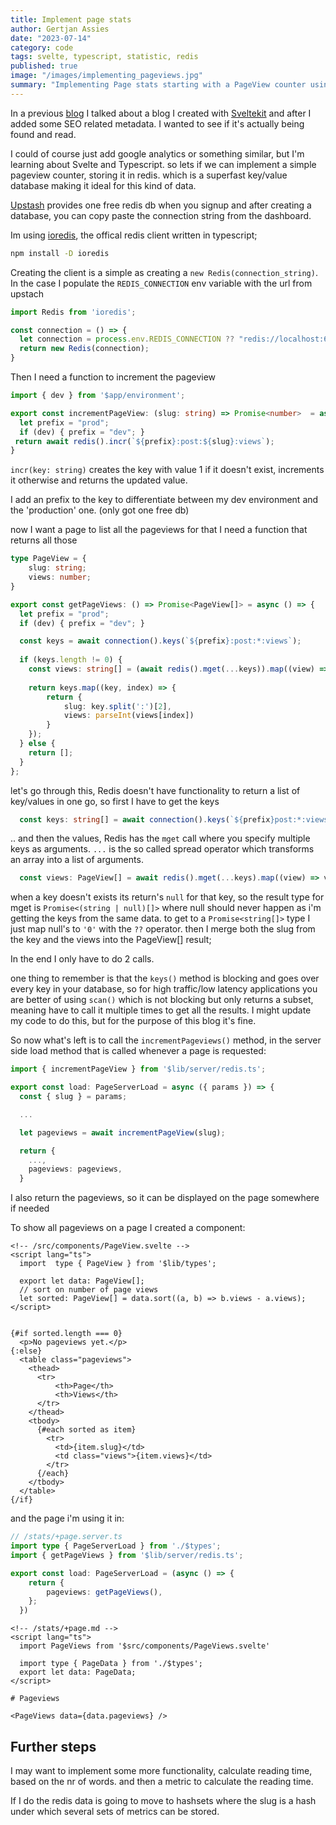 ```yaml
---
title: Implement page stats
author: Gertjan Assies
date: "2023-07-14"
category: code
tags: svelte, typescript, statistic, redis
published: true
image: "/images/implementing_pageviews.jpg"
summary: "Implementing Page stats starting with a PageView counter using Sveltekit and a Redis backend."
---
```



In a previous [blog](/blog/230627.md) I talked about a blog I created with [Sveltekit](https://kit.svelte.dev)
and after I added some SEO related metadata. I wanted to see if it's actually being found and read.

I could of course just add google analytics or something similar, but I'm learning about Svelte and Typescript. so lets if we can implement a simple pageview counter, storing it in redis.
which is a superfast key/value database making it ideal for this kind of data.

[Upstash](https://upstash.com) provides one free redis db when you signup and after creating a database, you can copy paste the connection string from the dashboard.

Im using [ioredis](https://github.com/redis/ioredis), the offical redis client written in typescript;

```bash
npm install -D ioredis
```

Creating the client is a simple as creating a `new Redis(connection_string)`. In the case I populate the `REDIS_CONNECTION` env variable with the url from upstach

```typescript
import Redis from 'ioredis';

const connection = () => {
  let connection = process.env.REDIS_CONNECTION ?? "redis://localhost:6379";
  return new Redis(connection);    
}
```

Then I need a function to increment the pageview

```typescript
import { dev } from '$app/environment';

export const incrementPageView: (slug: string) => Promise<number>  = async (slug: string) => {
  let prefix = "prod";
  if (dev) { prefix = "dev"; } 
 return await redis().incr(`${prefix}:post:${slug}:views`);
}
```

`incr(key: string)` creates the key with value 1 if it doesn't exist, increments it otherwise and returns the updated value.

I add an prefix to the key to differentiate between my dev environment and the 'production' one. (only got one free db)

now I want a page to list all the pageviews for that I need a function that returns all those

```typescript
type PageView = {
    slug: string;
    views: number;
}

export const getPageViews: () => Promise<PageView[]> = async () => {
  let prefix = "prod";
  if (dev) { prefix = "dev"; }

  const keys = await connection().keys(`${prefix}:post:*:views`);
  
  if (keys.length != 0) {
    const views: string[] = (await redis().mget(...keys)).map((view) => view ?? '0');
  
    return keys.map((key, index) => {
        return {
            slug: key.split(':')[2],
            views: parseInt(views[index])
        }
    });
  } else {
    return [];
  }
};
```

let's go through this, Redis doesn't have functionality to return a list of key/values in one go, so first I have to get the keys

```typescript
  const keys: string[] = await connection().keys(`${prefix}post:*:views`);
```

.. and then the values, Redis has the `mget` call where you specify multiple keys as arguments. `...` is the so called spread operator which transforms an array into a list of arguments.

```typescript
  const views: PageView[] = await redis().mget(...keys).map((view) => view ?? '0');
```

when a key doesn't exists its return's `null` for that key, so the result type for mget is `Promise<(string | null)[]>` where null should never happen as i'm getting the keys from the same data. to get to a `Promise<string[]>` type I just map null's to `'0'` with the `??` operator. then I merge both the slug from the key and the views into the PageView[] result;

In the end I only have to do 2 calls.

one thing to remember is that the `keys()` method is blocking and goes over every key in your database, so for high traffic/low latency applications you are better of using `scan()` which is not blocking but only returns a subset, meaning have to call it multiple times to get all the results. I might update my code to do this, but for the purpose of this blog it's fine.

So now what's left is to call the `incrementPageviews()` method, in the server side load method that is called whenever a page is requested:

```typescript
import { incrementPageView } from '$lib/server/redis.ts';

export const load: PageServerLoad = async ({ params }) => {
  const { slug } = params;

  ...

  let pageviews = await incrementPageView(slug);

  return {
    ...,
    pageviews: pageviews,
  }
```

I also return the pageviews, so it can be displayed on the page somewhere if needed

To show all pageviews  on a page I created a component:

```svelte
<!-- /src/components/PageView.svelte -->
<script lang="ts">
  import  type { PageView } from '$lib/types';

  export let data: PageView[];
  // sort on number of page views
  let sorted: PageView[] = data.sort((a, b) => b.views - a.views);
</script>


{#if sorted.length === 0}
  <p>No pageviews yet.</p>
{:else}
  <table class="pageviews">
    <thead>
      <tr>
          <th>Page</th>
          <th>Views</th>
      </tr>
    </thead>
    <tbody>
      {#each sorted as item}
        <tr>
          <td>{item.slug}</td>
          <td class="views">{item.views}</td>
        </tr>
      {/each}
    </tbody>
  </table>
{/if}
```

and the page i'm using it in:

```typescript
// /stats/+page.server.ts
import type { PageServerLoad } from './$types';
import { getPageViews } from '$lib/server/redis.ts';

export const load: PageServerLoad = (async () => {
    return {
        pageviews: getPageViews(),
    };
  })
```

```svelte
<!-- /stats/+page.md -->
<script lang="ts">
  import PageViews from '$src/components/PageViews.svelte'

  import type { PageData } from './$types';
  export let data: PageData;
</script>

# Pageviews

<PageViews data={data.pageviews} />
```

## Further steps

I may want to implement some more functionality, calculate reading time, based on the nr of words. and then a metric to calculate the reading time.

If I do the redis data is going to move to hashsets where the slug is a hash under which several sets of metrics can be stored.
